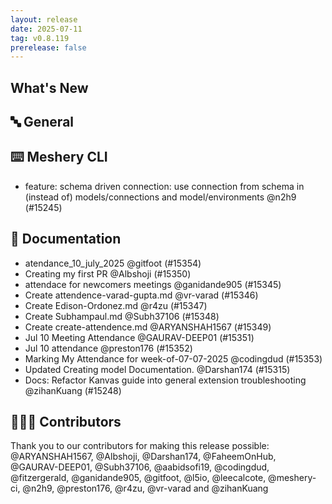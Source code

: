 ```yaml
---
layout: release
date: 2025-07-11
tag: v0.8.119
prerelease: false
---
```


## What's New
## 🔤 General
## ⌨️ Meshery CLI

- feature: schema driven connection: use connection from schema in (instead of) models/connections  and model/environments @n2h9 (#15245)

## 📖 Documentation

- atendance_10_july_2025 @gitfoot (#15354)
- Creating my first PR @Albshoji (#15350)
- attendace for newcomers meetings @ganidande905 (#15345)
- Create attendence-varad-gupta.md @vr-varad (#15346)
- Create Edison-Ordonez.md @r4zu (#15347)
- Create Subhampaul.md @Subh37106 (#15348)
- Create create-attendence.md @ARYANSHAH1567 (#15349)
- Jul 10 Meeting Attendance @GAURAV-DEEP01 (#15351)
- Jul 10 attendance  @preston176 (#15352)
- Marking My Attendance for week-of-07-07-2025 @codingdud (#15353)
- Updated Creating model Documentation. @Darshan174 (#15315)
- Docs: Refactor Kanvas guide into general extension troubleshooting @zihanKuang (#15248)

## 👨🏽‍💻 Contributors

Thank you to our contributors for making this release possible:
@ARYANSHAH1567, @Albshoji, @Darshan174, @FaheemOnHub, @GAURAV-DEEP01, @Subh37106, @aabidsofi19, @codingdud, @fitzergerald, @ganidande905, @gitfoot, @l5io, @leecalcote, @meshery-ci, @n2h9, @preston176, @r4zu, @vr-varad and @zihanKuang

